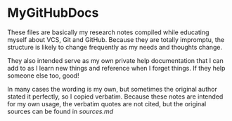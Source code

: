 # MyGitHubDocs

These files are basically my research notes compiled while educating myself about VCS, Git and GitHub. Because
they are totally impromptu, the structure is likely to change frequently as my needs and thoughts change. 

They also intended serve as my own private help documentation that I can add to as I learn new things and reference when I
forget things. If they help someone else too, good!

In many cases the wording is my own, but sometimes the original author stated it perfectly, so I copied verbatim. Because these notes are intended
for my own usage, the verbatim quotes are not cited, but the original sources can be found in *sources.md*

